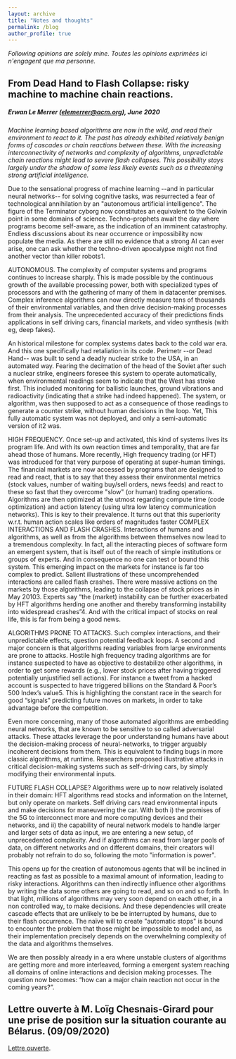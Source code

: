 ```yaml
---
layout: archive
title: "Notes and thoughts"
permalink: /blog
author_profile: true
---
```


_Following opinions are solely mine. Toutes les opinions exprimées ici n'engagent que ma personne._

## From Dead Hand to Flash Collapse: risky machine to machine chain reactions.
##### Erwan Le Merrer (elemerrer@acm.org), June 2020

_Machine learning based algorithms are now in the wild, and read their environment to react to it. The past has already exhibited relatively benign forms of cascades or chain reactions between these. With the increasing interconnectivity of networks and complexity of algorithms, unpredictable chain reactions might lead to severe flash collapses. This possibility stays largely under the shadow of some less likely events such as a threatening strong artificial intelligence._

Due to the sensational progress of machine learning --and in particular neural networks-- for solving cognitive tasks, was resurrected a fear of technological annihilation by an "autonomous artificial intelligence". The figure of the Terminator cyborg now constitutes an equivalent to the Golwin point in some domains of science. Techno-prophets await the day where programs become self-aware, as the indication of an imminent catastrophy. Endless discussions about its near occurrence or impossibility now populate the media. As there are still no evidence that a strong AI can ever arise, one can ask whether the techno-driven apocalypse might not find another vector than killer robots1.

AUTONOMOUS. The complexity of computer systems and programs continues to increase sharply. This is made possible by the continuous growth of the available processing power, both with specialized types of processors and with the gathering of many of them in datacenter premises. Complex inference algorithms can now directly measure tens of thousands of their environmental variables, and then drive decision-making processes from their analysis. The unprecedented accuracy of their predictions finds applications in self driving cars, financial markets, and video synthesis (with eg, deep fakes).

An historical milestone for complex systems dates back to the cold war era. And this one specifically had retaliation in its code. Perimetr --or Dead Hand-- was built to send a deadly nuclear
strike to the USA, in an automated way. Fearing the decimation of the head of the Soviet after such a nuclear strike, engineers foresee this system to operate automatically, when environmental readings seem to indicate that the West has stroke first. This included monitoring for ballistic launches, ground vibrations and radioactivity (indicating that a strike had indeed happened). The system, or algorithm, was then supposed to act as a consequence of those readings to generate a counter strike, without human decisions in the loop. Yet, This fully automatic system was not deployed, and only a semi-automatic version of it2 was.

HIGH FREQUENCY. Once set-up and activated, this kind of systems lives its program life. And with its own reaction times and temporality, that are far ahead those of humans. More recently, High frequency trading (or HFT) was introduced for that very purpose of operating at super-human timings. The financial markets are now accessed by programs that are designed to read and react, that is to say that they assess their environmental metrics (stock values, number of waiting buy/sell orders, news feeds) and react to these so fast that they overcome "slow" (or human) trading operations. Algorithms are then optimized at the utmost regarding compute time (code optimization) and
action latency (using ultra low latency communication networks). This is key to their prevalence.  It turns out that this superiority w.r.t. human action scales like orders of magnitudes faster
COMPLEX INTERACTIONS AND FLASH CRASHES. Interactions of humans and algorithms, as well as from the algorithms between themselves now lead to a tremendous complexity. In fact, all the interacting pieces of software form an emergent system, that is itself out of the reach of simple institutions or groups of experts. And in consequence no one can test or bound this system. This emerging impact on the markets for instance is far too complex to predict. Salient illustrations of these uncomprehended interactions are called flash crashes. There were massive actions on the markets by those algorithms, leading to the collapse of stock prices as in May 20103. Experts say “the (market) instability can be further exacerbated by HFT algorithms herding one another and thereby transforming instability into widespread crashes”4. And with the critical impact of stocks on real life, this is far from being a good news.

ALGORITHMS PRONE TO ATTACKS. Such complex interactions, and their unpredictable effects, question potential feedback loops. A second and major concern is that algorithms reading variables from large environments are prone to attacks. Hostile high frequency trading algorithms are for instance suspected to have as objective to destabilize other algorithms, in order to get some rewards (e.g., lower stock prices after having triggered potentially unjustified sell actions). For instance a tweet from a hacked account is suspected to have triggered billions on the Standard & Poor’s 500 Index’s value5. This is highlighting the constant race in the search for good “signals” predicting future moves on markets, in order to take advantage before the competition.

Even more concerning, many of those automated algorithms are embedding neural networks, that are known to be sensitive to so called adversarial attacks. These attacks leverage the poor understanding humans have about the decision-making process of neural-networks, to trigger arguably incoherent decisions from them. This is equivalent to finding bugs in more classic algorithms, at runtime. Researchers proposed illustrative attacks in critical decision-making systems such as self-driving cars, by simply modifying their environmental inputs.

FUTURE FLASH COLLAPSE? Algorithms were up to now relatively isolated in their domain: HFT algorithms read stocks and information on the Internet, but only operate on markets. Self driving cars read environmental inputs and make decisions for maneuvering the
car. With both i) the promises of the 5G to interconnect more and more computing devices and their networks, and ii) the capability of neural network models to handle larger and larger sets of data as input, we are entering a new setup, of unprecedented complexity. And if algorithms can read from larger pools of data, on different networks and on different domains, their creators will probably not refrain to do so, following the moto "information is power".

This opens up for the creation of autonomous agents that will be inclined in reacting as fast as possible to a maximal amount of information, leading to risky interactions. Algorithms can then
indirectly influence other algorithms by writing the data some others are going to read, and so on and so forth. In that light, millions of algorithms may very soon depend on each other, in a non controlled way, to make decisions. And these dependencies will create cascade effects that are unlikely to be be interrupted by humans, due to their flash occurrence. The naïve will to create "automatic stops" is bound to encounter the problem that those might be impossible to model and, as their implementation precisely depends on the overwhelming complexity of the data and algorithms themselves.

We are then possibly already in a era where unstable clusters of algorithms are getting more and more interleaved, forming a emergent system reaching all domains of online interactions and decision making processes. The question now becomes: “how can a major chain reaction not occur in the coming years?”.

## Lettre ouverte à M. Loïg Chesnais-Girard pour une prise de position sur la situation courante au Bélarus. (09/09/2020)
[Lettre ouverte](xx).
